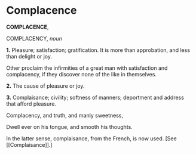 # Complacence

**COMPLACENCE**,

COMPLACENCY, _noun_

**1.** Pleasure; satisfaction; gratification. It is more than approbation, and less than delight or joy.

Other proclaim the infirmities of a great man with satisfaction and complacency, if they discover none of the like in themselves.

**2.** The cause of pleasure or joy.

**3.** Complaisance; civility; softness of manners; deportment and address that afford pleasure.

Complacency, and truth, and manly sweetness,

Dwell ever on his tongue, and smooth his thoughts.

In the latter sense, complaisance, from the French, is now used. \[See [[Complaisance]].\]